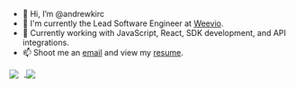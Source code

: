 - 👋 Hi, I’m @andrewkirc
- 👀 I'm currently the Lead Software Engineer at [Weevio](https://github.com/macexperience).
- 🌱 Currently working with JavaScript, React, SDK development, and API integrations.
- 📫 Shoot me an [email](https://andrewkirchofer.com/contact) and view my [resume](https://andrewkirchofer.com/resume).

<!---
andrewkirc/andrewkirc is a ✨ special ✨ repository because its `README.md` (this file) appears on your GitHub profile.
You can click the Preview link to take a look at your changes.
--->

<a href="https://github.com/andrewkirc">
  <img align="center" style="margin-right:10px" src="https://github-readme-stats.vercel.app/api?username=andrewkirc&hide=issues,stars&count_private=true&show_icons=true&theme=transparent&hide_title=true" />
</a>
<a href="https://github.com/andrewkirc">
  <img align="center" src="https://github-readme-stats.vercel.app/api/top-langs/?username=andrewkirc&hide=php,java&layout=compact&theme=transparent" />
</a>
